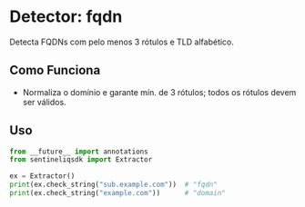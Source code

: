 # Detector: fqdn

Detecta FQDNs com pelo menos 3 rótulos e TLD alfabético.

## Como Funciona

- Normaliza o domínio e garante mín. de 3 rótulos; todos os rótulos devem ser válidos.

## Uso

```python
from __future__ import annotations
from sentineliqsdk import Extractor

ex = Extractor()
print(ex.check_string("sub.example.com"))  # "fqdn"
print(ex.check_string("example.com"))      # "domain"
```
